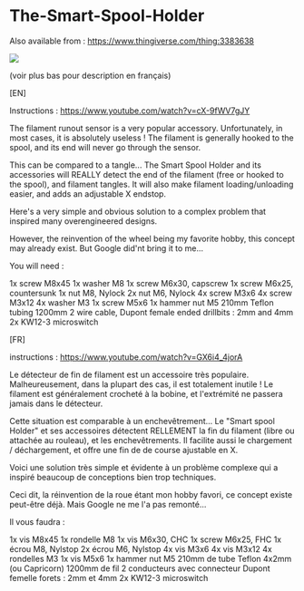 # The-Smart-Spool-Holder

Also available from : https://www.thingiverse.com/thing:3383638

![](https://raw.githubusercontent.com/yet-another-average-joe/The-Smart-Spool-Holder/master/images/The%20Smart%20Spool%20Holder.png?token=AKL7X5SHSDGXA3GTAUUPYBS5TYA2C)

(voir plus bas pour description en français)

[EN]

Instructions : https://www.youtube.com/watch?v=cX-9fWV7gJY

The filament runout sensor is a very popular accessory. Unfortunately, in most cases, it is absolutely useless ! The filament is generally hooked to the spool, and its end will never go through the sensor.

This can be compared to a tangle... The Smart Spool Holder and its accessories will REALLY detect the end of the filament (free or hooked to the spool), and filament tangles. It will also make filament loading/unloading easier, and adds an adjustable X endstop.

Here's a very simple and obvious solution to a complex problem that inspired many overengineered designs.

However, the reinvention of the wheel being my favorite hobby, this concept may already exist. But Google did'nt bring it to me...

You will need :

1x screw M8x45
1x washer M8
1x screw M6x30, capscrew
1x screw M6x25, countersunk
1x nut M8, Nylock
2x nut M6, Nylock
4x screw M3x6
4x screw M3x12
4x washer M3
1x screw M5x6
1x hammer nut M5
210mm Teflon tubing
1200mm 2 wire cable, Dupont female ended
drillbits : 2mm and 4mm
2x KW12-3 microswitch

[FR]

instructions : https://www.youtube.com/watch?v=GX6i4_4jorA

Le détecteur de fin de filament est un accessoire très populaire. Malheureusement, dans la plupart des cas, il est totalement inutile ! Le filament est généralement crocheté à la bobine, et l'extrémité ne passera jamais dans le détecteur.

Cette situation est comparable à un enchevêtrement... Le "Smart spool Holder" et ses accessoires détectent RELLEMENT la fin du filament (libre ou attachée au rouleau), et les enchevêtrements. Il facilite aussi le chargement / déchargement, et offre une fin de de course ajustable en X.

Voici une solution très simple et évidente à un problème complexe qui a inspiré beaucoup de conceptions bien trop techniques.

Ceci dit, la réinvention de la roue étant mon hobby favori, ce concept existe peut-être déjà. Mais Google ne me l'a pas remonté...

Il vous faudra :

1x vis M8x45
1x rondelle M8
1x vis M6x30, CHC
1x screw M6x25, FHC
1x écrou M8, Nylstop
2x écrou M6, Nylstop
4x vis M3x6
4x vis M3x12
4x rondelles M3
1x vis M5x6
1x hammer nut M5
210mm de tube Teflon 4x2mm (ou Capricorn)
1200mm de fil 2 conducteurs avec connecteur Dupont femelle
forets : 2mm et 4mm
2x KW12-3 microswitch
